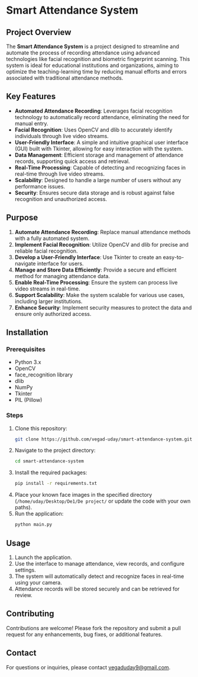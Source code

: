 # Smart Attendance System

## Project Overview

The **Smart Attendance System** is a project designed to streamline and automate the process of recording attendance using advanced technologies like facial recognition and biometric fingerprint scanning. This system is ideal for educational institutions and organizations, aiming to optimize the teaching-learning time by reducing manual efforts and errors associated with traditional attendance methods.

## Key Features

- **Automated Attendance Recording**: Leverages facial recognition technology to automatically record attendance, eliminating the need for manual entry.
- **Facial Recognition**: Uses OpenCV and dlib to accurately identify individuals through live video streams.
- **User-Friendly Interface**: A simple and intuitive graphical user interface (GUI) built with Tkinter, allowing for easy interaction with the system.
- **Data Management**: Efficient storage and management of attendance records, supporting quick access and retrieval.
- **Real-Time Processing**: Capable of detecting and recognizing faces in real-time through live video streams.
- **Scalability**: Designed to handle a large number of users without any performance issues.
- **Security**: Ensures secure data storage and is robust against false recognition and unauthorized access.

## Purpose

1. **Automate Attendance Recording**: Replace manual attendance methods with a fully automated system.
2. **Implement Facial Recognition**: Utilize OpenCV and dlib for precise and reliable facial recognition.
3. **Develop a User-Friendly Interface**: Use Tkinter to create an easy-to-navigate interface for users.
4. **Manage and Store Data Efficiently**: Provide a secure and efficient method for managing attendance data.
5. **Enable Real-Time Processing**: Ensure the system can process live video streams in real-time.
6. **Support Scalability**: Make the system scalable for various use cases, including larger institutions.
7. **Enhance Security**: Implement security measures to protect the data and ensure only authorized access.

## Installation

### Prerequisites
- Python 3.x
- OpenCV
- face_recognition library
- dlib
- NumPy
- Tkinter
- PIL (Pillow)

### Steps
1. Clone this repository:
    ```bash
    git clone https://github.com/vegad-uday/smart-attendance-system.git
    ```
2. Navigate to the project directory:
    ```bash
    cd smart-attendance-system
    ```
3. Install the required packages:
    ```bash
    pip install -r requirements.txt
    ```
4. Place your known face images in the specified directory (`/home/uday/Desktop/De1/De project/` or update the code with your own paths).
5. Run the application:
    ```bash
    python main.py
    ```

## Usage

1. Launch the application.
2. Use the interface to manage attendance, view records, and configure settings.
3. The system will automatically detect and recognize faces in real-time using your camera.
4. Attendance records will be stored securely and can be retrieved for review.

## Contributing

Contributions are welcome! Please fork the repository and submit a pull request for any enhancements, bug fixes, or additional features.


## Contact

For questions or inquiries, please contact [vegaduday9@gmail.com](mailto:vegaduday9@gmail.com).
